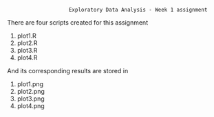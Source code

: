 						Exploratory Data Analysis - Week 1 assignment

There are four scripts created for this assignment
1) plot1.R
2) plot2.R
3) plot3.R
4) plot4.R

And its corresponding results are stored in 
1) plot1.png
2) plot2.png
3) plot3.png
4) plot4.png

